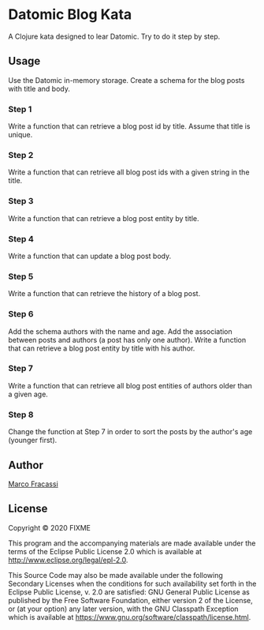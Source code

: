 # Datomic Blog Kata

A Clojure kata designed to lear Datomic. Try to do it step by step.

## Usage
Use the Datomic in-memory storage.
Create a schema for the blog posts with title and body.

### Step 1
Write a function that can retrieve a blog post id by title. Assume that title is unique.

### Step 2
Write a function that can retrieve all blog post ids with a given string in the title.

### Step 3
Write a function that can retrieve a blog post entity by title.

### Step 4
Write a function that can update a blog post body.

### Step 5
Write a function that can retrieve the history of a blog post.

### Step 6
Add the schema authors with the name and age.
Add the association between posts and authors (a post has only one author).
Write a function that can retrieve a blog post entity by title with his author.

### Step 7
Write a function that can retrieve all blog post entities of authors older than a given age.

### Step 8
Change the function at Step 7 in order to sort the posts by the author's age (younger first).

## Author
[Marco Fracassi](https://github.com/marco-fracassi-milkman)

## License

Copyright © 2020 FIXME

This program and the accompanying materials are made available under the
terms of the Eclipse Public License 2.0 which is available at
http://www.eclipse.org/legal/epl-2.0.

This Source Code may also be made available under the following Secondary
Licenses when the conditions for such availability set forth in the Eclipse
Public License, v. 2.0 are satisfied: GNU General Public License as published by
the Free Software Foundation, either version 2 of the License, or (at your
option) any later version, with the GNU Classpath Exception which is available
at https://www.gnu.org/software/classpath/license.html.
